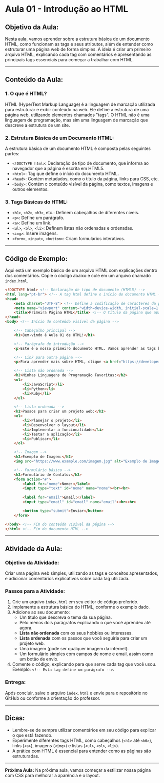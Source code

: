 
# **Aula 01 - Introdução ao HTML**

## **Objetivo da Aula:**
Nesta aula, vamos aprender sobre a estrutura básica de um documento HTML, como funcionam as tags e seus atributos, além de entender como estruturar uma página web de forma simples. A ideia é criar um primeiro arquivo HTML, explicando cada tag com comentários e apresentando as principais tags essenciais para começar a trabalhar com HTML.

---

## **Conteúdo da Aula:**

### **1. O que é HTML?**
HTML (HyperText Markup Language) é a linguagem de marcação utilizada para estruturar e exibir conteúdo na web. Ele define a estrutura de uma página web, utilizando elementos chamados "tags". O HTML não é uma linguagem de programação, mas sim uma linguagem de marcação que descreve a estrutura de um site.

### **2. Estrutura Básica de um Documento HTML:**

A estrutura básica de um documento HTML é composta pelas seguintes partes:

- `<!DOCTYPE html>`: Declaração de tipo de documento, que informa ao navegador que a página é escrita em HTML5.
- `<html>`: Tag que define o início do documento HTML.
- `<head>`: Contém metadados, como o título da página, links para CSS, etc.
- `<body>`: Contém o conteúdo visível da página, como textos, imagens e outros elementos.

### **3. Tags Básicas do HTML:**
- `<h1>`, `<h2>`, `<h3>`, etc.: Definem cabeçalhos de diferentes níveis.
- `<p>`: Define um parágrafo.
- `<a>`: Define um link.
- `<ul>`, `<ol>`, `<li>`: Definem listas não ordenadas e ordenadas.
- `<img>`: Insere imagens.
- `<form>`, `<input>`, `<button>`: Criam formulários interativos.

---

## **Código de Exemplo:**

Aqui está um exemplo básico de um arquivo HTML com explicações dentro dos comentários. Copie o código abaixo e cole em um arquivo chamado `index.html`.

```html
<!DOCTYPE html> <!-- Declaração de tipo de documento (HTML5) -->
<html lang="pt-br"> <!-- A tag html define o início do documento HTML -->
<head>
    <meta charset="UTF-8"> <!-- Define a codificação de caracteres da página -->
    <meta name="viewport" content="width=device-width, initial-scale=1.0"> <!-- Define a responsividade da página -->
    <title>Primeira Página HTML</title> <!-- O título da página que aparece na aba do navegador -->
</head>
<body> <!-- Início do conteúdo visível da página -->

    <!-- Cabeçalho principal -->
    <h1>Bem-vindo à Aula 01 de HTML!</h1>

    <!-- Parágrafo de introdução -->
    <p>Este é o nosso primeiro documento HTML. Vamos aprender as tags básicas de formatação!</p>

    <!-- Link para outra página -->
    <p>Para aprender mais sobre HTML, clique <a href="https://developer.mozilla.org/pt-BR/docs/Web/HTML" target="_blank">aqui</a>.</p>

    <!-- Lista não ordenada -->
    <h2>Minhas Linguagens de Programação Favoritas:</h2>
    <ul>
        <li>JavaScript</li>
        <li>Python</li>
        <li>Ruby</li>
    </ul>

    <!-- Lista ordenada -->
    <h2>Passos para criar um projeto web:</h2>
    <ol>
        <li>Planejar o projeto</li>
        <li>Desenvolver o layout</li>
        <li>Implementar a funcionalidade</li>
        <li>Testar a aplicação</li>
        <li>Publicar</li>
    </ol>

    <!-- Imagem -->
    <h2>Exemplo de Imagem:</h2>
    <img src="https://www.example.com/imagem.jpg" alt="Exemplo de Imagem" width="300">

    <!-- Formulário básico -->
    <h2>Formulário de Contato:</h2>
    <form action="#">
        <label for="nome">Nome:</label>
        <input type="text" id="nome" name="nome"><br><br>
        
        <label for="email">Email:</label>
        <input type="email" id="email" name="email"><br><br>

        <button type="submit">Enviar</button>
    </form>

</body> <!-- Fim do conteúdo visível da página -->
</html> <!-- Fim do documento HTML -->
```

---

## **Atividade da Aula:**

### **Objetivo da Atividade:**
Criar uma página web simples, utilizando as tags e conceitos apresentados, e adicionar comentários explicativos sobre cada tag utilizada.

### **Passos para a Atividade:**

1. Crie um arquivo `index.html` em seu editor de código preferido.
2. Implemente a estrutura básica do HTML, conforme o exemplo dado.
3. Adicione ao seu documento:
   - Um título que descreva o tema da sua página.
   - Pelo menos dois parágrafos explicando o que você aprendeu até agora.
   - **Lista não ordenada** com os seus hobbies ou interesses.
   - **Lista ordenada** com os passos que você seguiria para criar um projeto web.
   - Uma imagem (pode ser qualquer imagem da internet).
   - Um formulário simples com campos de nome e email, assim como um botão de envio.
4. Comente o código, explicando para que serve cada tag que você usou. Exemplo: `<!-- Esta tag define um parágrafo -->`.

### **Entrega:**
Após concluir, salve o arquivo `index.html` e envie para o repositório no GitHub ou conforme a orientação do professor.

---

## **Dicas:**

- Lembre-se de sempre utilizar comentários em seu código para explicar o que está fazendo.
- Experimente diferentes tags HTML, como cabeçalhos (`<h1>` até `<h6>`), links (`<a>`), imagens (`<img>`) e listas (`<ul>`, `<ol>`, `<li>`).
- A prática com HTML é essencial para entender como as páginas são estruturadas.

---

**Próxima Aula:** Na próxima aula, vamos começar a estilizar nossa página com CSS para melhorar a aparência e o layout.

